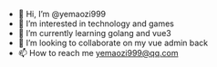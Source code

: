- 👋 Hi, I’m @yemaozi999
- 👀 I’m interested in technology and games
- 🌱 I’m currently learning golang and vue3
- 💞️ I’m looking to collaborate on my vue admin back
- 📫 How to reach me yemaozi999@qq.com

<!---
yemaozi999/yemaozi999 is a ✨ special ✨ repository because its `README.md` (this file) appears on your GitHub profile.
You can click the Preview link to take a look at your changes.
--->

